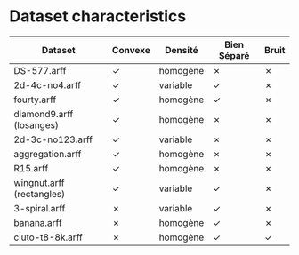 # Dataset characteristics

| Dataset | Convexe | Densité | Bien Séparé | Bruit |
|---|---|---|---|---|
| DS-577.arff | ✓ | homogène | ✗ | ✗ |
| 2d-4c-no4.arff | ✓ | variable | ✓ | ✗ |
| fourty.arff | ✓ | homogène | ✓ | ✗ |
| diamond9.arff (losanges) | ✓ | homogène | ✗ | ✗ |
| 2d-3c-no123.arff | ✓ | variable | ✗ | ✗ |
| aggregation.arff | ✓ | homogène | ✗ | ✗ |
| R15.arff | ✓ | homogène | ✗ | ✗ |
| wingnut.arff (rectangles) | ✓ | variable | ✓ | ✗ |
| 3-spiral.arff | ✗ | variable | ✓ | ✗ |
| banana.arff | ✗ | homogène | ✓ | ✗ |
| cluto-t8-8k.arff | ✗ | homogène | ✓ | ✓ |
